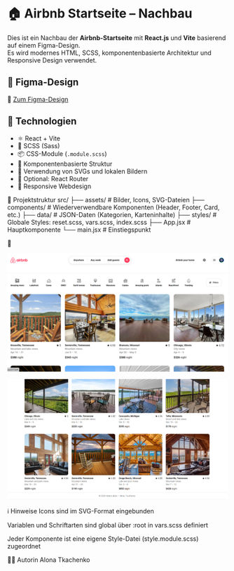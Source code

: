 # 🏠 Airbnb Startseite – Nachbau

Dies ist ein Nachbau der **Airbnb-Startseite** mit **React.js** und **Vite** basierend auf einem Figma-Design.  
Es wird modernes HTML, SCSS, komponentenbasierte Architektur und Responsive Design verwendet.

## 📐 Figma-Design

🔗 [Zum Figma-Design](https://www.figma.com/design/9ztmYJPvOWYacD6CbwmyQN/AirBnB-Homepage?node-id=1-4536&t=RYcHy5OCRrBFG0md-0)

## 🚀 Technologien

- ⚛️ React + Vite
- 🎨 SCSS (Sass)
- 📦 CSS-Module (`.module.scss`)
- 📁 Komponentenbasierte Struktur
- 💎 Verwendung von SVGs und lokalen Bildern
- 🧩 Optional: React Router
- 📱 Responsive Webdesign

📂 Projektstruktur
src/
├── assets/              # Bilder, Icons, SVG-Dateien
├── components/          # Wiederverwendbare Komponenten (Header, Footer, Card, etc.)
├── data/                # JSON-Daten (Kategorien, Karteninhalte)
├── styles/              # Globale Styles: reset.scss, vars.scss, index.scss
├── App.jsx              # Hauptkomponente
└── main.jsx             # Einstiegspunkt

📸

![Desktop-Ansicht](./screenshots/1414.png)

![Desktop-Ansicht](./screenshots/1515.png)



ℹ️ Hinweise
Icons sind im SVG-Format eingebunden

Variablen und Schriftarten sind global über :root in vars.scss definiert

Jeder Komponente ist eine eigene Style-Datei (style.module.scss) zugeordnet

👩‍💻 Autorin
Alona Tkachenko







